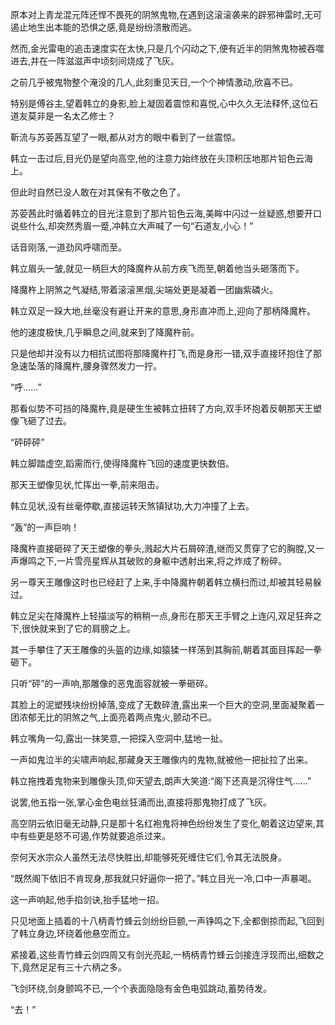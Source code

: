 
原本对上青龙混元阵还悍不畏死的阴煞鬼物,在遇到这滚滚袭来的辟邪神雷时,无可遏止地生出本能的恐惧之感,竟是纷纷溃散而逃。

然而,金光雷电的追击速度实在太快,只是几个闪动之下,便有近半的阴煞鬼物被吞噬进去,并在一阵滋滋声中顷刻间烧成了飞灰。

之前几乎被鬼物整个淹没的几人,此刻重见天日,一个个神情激动,欣喜不已。

特别是傅谷主,望着韩立的身影,脸上凝固着震惊和喜悦,心中久久无法释怀,这位石道友莫非是一名太乙修士？

靳流与苏荌茜互望了一眼,都从对方的眼中看到了一丝震惊。

韩立一击过后,目光仍是望向高空,他的注意力始终放在头顶积压地那片铅色云海上。

但此时自然已没人敢在对其保有不敬之色了。

苏荌茜此时循着韩立的目光注意到了那片铅色云海,美眸中闪过一丝疑惑,想要开口说些什么,却突然秀眉一蹙,冲韩立大声喊了一句“石道友,小心！”

话音刚落,一道劲风呼啸而至。

韩立眉头一皱,就见一柄巨大的降魔杵从前方疾飞而至,朝着他当头砸落而下。

降魔杵上阴煞之气凝结,带着滚滚黑烟,尖端处更是凝着一团幽紫磷火。

韩立双足一跺大地,丝毫没有避让开来的意思,身形直冲而上,迎向了那柄降魔杵。

他的速度极快,几乎瞬息之间,就来到了降魔杵前。

只是他却并没有以力相抗试图将那降魔杵打飞,而是身形一错,双手直接环抱住了那急速坠落的降魔杵,腰身骤然发力一拧。

“呼……”

那看似势不可挡的降魔杵,竟是硬生生被韩立扭转了方向,双手环抱着反朝那天王塑像飞砸了过去。

“砰砰砰”

韩立脚踏虚空,蹈需而行,使得降魔杵飞回的速度更快数倍。

那天王塑像见状,忙挥出一拳,前来阻击。

韩立见状,没有丝毫停歇,直接运转天煞镇狱功,大力冲撞了上去。

“轰”的一声巨响！

降魔杵直接砸碎了天王塑像的拳头,溅起大片石屑碎渣,继而又贯穿了它的胸膛,又一声爆鸣之下,一片雪亮星辉从其破败的身躯中透射出来,将之炸成了粉碎。

另一尊天王雕像这时也已经赶了上来,手中降魔杵朝着韩立横扫而过,却被其轻易躲过。

韩立足尖在降魔杵上轻描淡写的稍稍一点,身形在那天王手臂之上连闪,双足狂奔之下,很快就来到了它的肩膀之上。

其一手攀住了天王雕像的头盔的边缘,如猿猱一样荡到其胸前,朝着其面目挥起一拳砸下。

只听“砰”的一声响,那雕像的恶鬼面容就被一拳砸碎。

其脸上的泥塑残块纷纷掉落,变成了无数碎渣,露出来一个巨大的空洞,里面凝聚着一团浓郁无比的阴煞之气,上面亮着两点鬼火,颤动不已。

韩立嘴角一勾,露出一抹笑意,一把探入空洞中,猛地一扯。

一声如鬼泣半的尖啸声响起,那藏身天王雕像内的鬼物,就被他一把扯拉了出来。

韩立拖拽着鬼物来到雕像头顶,仰天望去,朗声大笑道:“阁下还真是沉得住气……”

说罢,他五指一张,掌心金色电丝狂涌而出,直接将那鬼物打成了飞灰。

高空阴云依旧毫无动静,只是那十名红袍鬼将神色纷纷发生了变化,朝着这边望来,其中有些更是怒不可遏,作势就要追杀过来。

奈何天水宗众人虽然无法尽快胜出,却能够死死缠住它们,令其无法脱身。

“既然阁下依旧不肯现身,那我就只好逼你一把了。”韩立目光一冷,口中一声暴喝。

这一声响起,他手掐剑诀,抬手猛地一招。

只见地面上插着的十八柄青竹蜂云剑纷纷巨颤,一声铮鸣之下,全都倒掠而起,飞回到了韩立身边,环绕着他悬空而立。

紧接着,这些青竹蜂云剑四周又有剑光亮起,一柄柄青竹蜂云剑接连浮现而出,细数之下,竟然足足有三十六柄之多。

飞剑环绕,剑身颤鸣不已,一个个表面隐隐有金色电弧跳动,蓄势待发。

“去！”